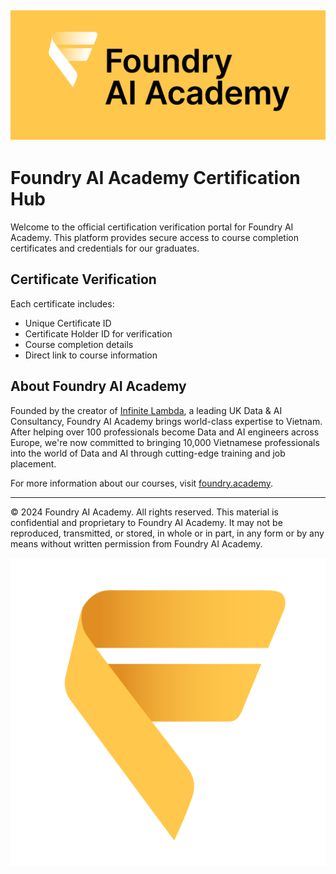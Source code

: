 ![Foundry AI Academy Logo](https://raw.githubusercontent.com/foundry-ai-academy/fa-cdn/1.0.0/images/FoundryAI_academy_logo_on_yellow_space.png)
---

# Foundry AI Academy Certification Hub

Welcome to the official certification verification portal for Foundry AI Academy. This platform provides secure access to course completion certificates and credentials for our graduates.

## Certificate Verification

Each certificate includes:

- Unique Certificate ID
- Certificate Holder ID for verification
- Course completion details
- Direct link to course information

## About Foundry AI Academy

Founded by the creator of [Infinite Lambda](https://infinitelambda.com/), a leading UK Data & AI Consultancy, Foundry AI Academy brings world-class expertise to Vietnam. After helping over 100 professionals become Data and AI engineers across
Europe, we're now committed to bringing 10,000 Vietnamese professionals into the world of Data and AI through cutting-edge training and job placement.

For more information about our courses, visit [foundry.academy](https://www.foundry.academy/).

---
© 2024 Foundry AI Academy.
All rights reserved.
This material is confidential and proprietary to Foundry AI Academy. It may not be reproduced, transmitted, or stored, in whole or in part, in any form or by any means without written permission from Foundry AI Academy.

![Foundry AI Academy Logo](https://raw.githubusercontent.com/foundry-ai-academy/fa-cdn/1.0.0/images/FoundryAI_academy_logo_symbol_yellow_space.png)